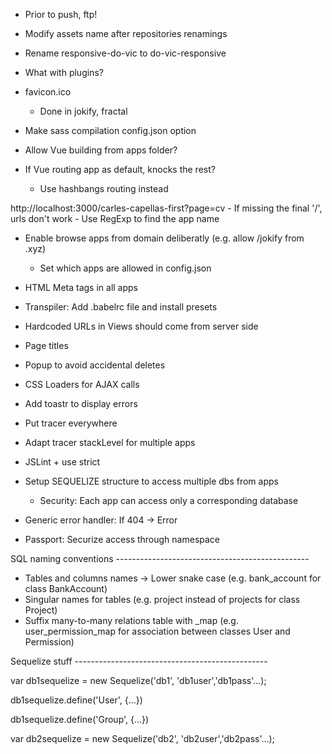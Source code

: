 - Prior to push, ftp!

- Modify assets name after repositories renamings

- Rename responsive-do-vic to do-vic-responsive

- What with plugins?

- favicon.ico
	- Done in jokify, fractal

- Make sass compilation config.json option
- Allow Vue building from apps folder?

- If Vue routing app as default, knocks the rest?
	- Use hashbangs routing instead

http://localhost:3000/carles-capellas-first?page=cv
	- If missing the final '/', urls don't work
	- Use RegExp to find the app name

- Enable browse apps from domain deliberatly (e.g. allow /jokify from .xyz)
	- Set which apps are allowed in config.json

- HTML Meta tags in all apps

- Transpiler: Add .babelrc file and install presets
- Hardcoded URLs in Views should come from server side
- Page titles
- Popup to avoid accidental deletes
- CSS Loaders for AJAX calls
- Add toastr to display errors
- Put tracer everywhere
- Adapt tracer stackLevel for multiple apps
- JSLint + use strict
- Setup SEQUELIZE structure to access multiple dbs from apps
	- Security: Each app can access only a corresponding database
- Generic error handler: If 404 -> Error
- Passport: Securize access through namespace

SQL naming conventions ------------------------------------------------

- Tables and columns names -> Lower snake case (e.g. bank_account for class BankAccount)
- Singular names for tables (e.g. project instead of projects for class Project)
- Suffix many-to-many relations table with _map (e.g. user_permission_map for association between classes User and Permission)

Sequelize stuff ------------------------------------------------

var db1sequelize = new Sequelize('db1', 'db1user','db1pass'...);

db1sequelize.define('User', {...})

db1sequelize.define('Group', {...})

var db2sequelize = new Sequelize('db2', 'db2user','db2pass'...);
